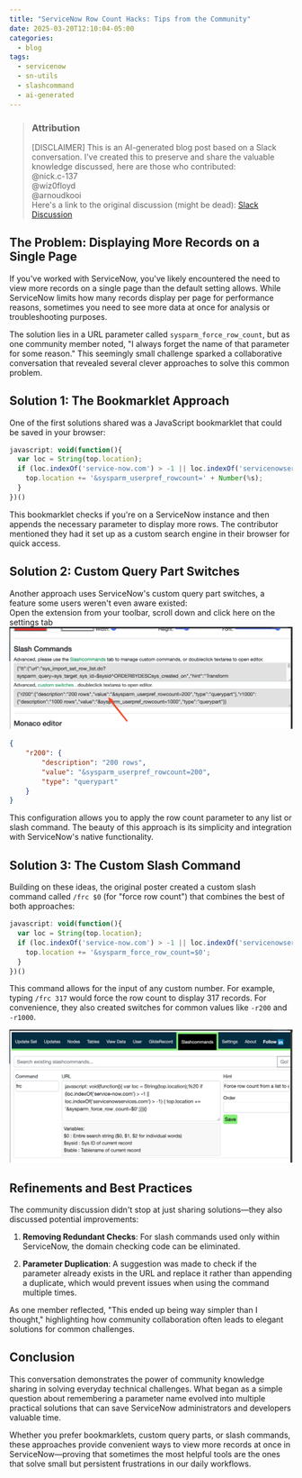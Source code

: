 ```yaml
---
title: "ServiceNow Row Count Hacks: Tips from the Community"
date: 2025-03-20T12:10:04-05:00
categories:
  - blog
tags:
  - servicenow
  - sn-utils
  - slashcommand
  - ai-generated
---
```


>### Attribution
>[DISCLAIMER] This is an AI-generated blog post based on a Slack conversation. I've created this to preserve and share the valuable knowledge discussed, here are those who contributed:  
>@nick.c-137  
>@wiz0floyd  
>@arnoudkooi  
>Here's a link to the original discussion (might be dead): [Slack Discussion](https://sndevs.slack.com/archives/CKB5Q8DNK/p1742489712036399?thread_ts=1742405573.778519&cid=CKB5Q8DNK)

## The Problem: Displaying More Records on a Single Page

If you've worked with ServiceNow, you've likely encountered the need to view more records on a single page than the default setting allows. While ServiceNow limits how many records display per page for performance reasons, sometimes you need to see more data at once for analysis or troubleshooting purposes.

The solution lies in a URL parameter called `sysparm_force_row_count`, but as one community member noted, "I always forget the name of that parameter for some reason." This seemingly small challenge sparked a collaborative conversation that revealed several clever approaches to solve this common problem.

## Solution 1: The Bookmarklet Approach

One of the first solutions shared was a JavaScript bookmarklet that could be saved in your browser:

```javascript
javascript: void(function(){ 
  var loc = String(top.location);
  if (loc.indexOf('service-now.com') > -1 || loc.indexOf('servicenowservices.com') > -1) { 
    top.location += '&sysparm_userpref_rowcount=' + Number(%s);
  }
})()
```

This bookmarklet checks if you're on a ServiceNow instance and then appends the necessary parameter to display more rows. The contributor mentioned they had it set up as a custom search engine in their browser for quick access.

## Solution 2: Custom Query Part Switches

Another approach uses ServiceNow's custom query part switches, a feature some users weren't even aware existed:  
Open the extension from your toolbar, scroll down and click here on the settings tab
![screenshot of where to find the switch editor in sn-utils](/assets/images/slashcommand_rows2.png)

```json
{
    "r200": {
        "description": "200 rows",
        "value": "&sysparm_userpref_rowcount=200",
        "type": "querypart"
    }
}
```

This configuration allows you to apply the row count parameter to any list or slash command. The beauty of this approach is its simplicity and integration with ServiceNow's native functionality.

## Solution 3: The Custom Slash Command

Building on these ideas, the original poster created a custom slash command called `/frc $0` (for "force row count") that combines the best of both approaches:

```javascript
javascript: void(function(){ 
  var loc = String(top.location);
  if (loc.indexOf('service-now.com') > -1 || loc.indexOf('servicenowservices.com') > -1) { 
    top.location += '&sysparm_force_row_count=$0';
  }
})()
```

This command allows for the input of any custom number. For example, typing `/frc 317` would force the row count to display 317 records. For convenience, they also created switches for common values like `-r200` and `-r1000`.

![screenshot of the slashcommand in sn-utils](/assets/images/slashcommand_rows.png)

## Refinements and Best Practices

The community discussion didn't stop at just sharing solutions—they also discussed potential improvements:

1. **Removing Redundant Checks**: For slash commands used only within ServiceNow, the domain checking code can be eliminated.

2. **Parameter Duplication**: A suggestion was made to check if the parameter already exists in the URL and replace it rather than appending a duplicate, which would prevent issues when using the command multiple times.

As one member reflected, "This ended up being way simpler than I thought," highlighting how community collaboration often leads to elegant solutions for common challenges.

## Conclusion

This conversation demonstrates the power of community knowledge sharing in solving everyday technical challenges. What began as a simple question about remembering a parameter name evolved into multiple practical solutions that can save ServiceNow administrators and developers valuable time.

Whether you prefer bookmarklets, custom query parts, or slash commands, these approaches provide convenient ways to view more records at once in ServiceNow—proving that sometimes the most helpful tools are the ones that solve small but persistent frustrations in our daily workflows.


<!-- For various reasons I occasionally have the need to add sysparm_force_row_count=NUMBER to the URL to display like 2 or 300 records in a list all on one page. The problem is, I always forget the name of that parameter for some reason lol.Something like this should be doable in a slash command using JS yeah? Just parse the URL and find a spot to add the new parameter. It seems pretty simple but wanted to make sure I wasn’t underthinking it before I decided to throw something together. Thanks!
27 replies
:coffee_parrot:  Yesterday at 12:36 PM
I've got it in a bookmarklet
12:36
Slash command could work easily enough too
  Yesterday at 12:37 PM
Sheeiiittt
If you don’t mind sharing it, might get me started quickly? Haha
:coffee_parrot:  Yesterday at 12:37 PM
Yeah. Out of pocket, will try to remember when I'm at my desk
  Yesterday at 12:37 PM
All good man, no rush at all
12:37
Appreciate you
:coffee_parrot:  Yesterday at 12:38 PM
Actually might have it synced to my phone
12:38

javascript: void(function(){ var loc = String(top.location);%20 if (loc.indexOf('service-now.com') > -1 || loc.indexOf('servicenowservices.com') > -1) { top.location += '&sysparm_userpref_rowcount=' + Number(%s);}})()

  Yesterday at 12:38 PM
Hah, I’m stuck in a couple meetings anyway, don’t go to any extra trouble for me, won’t be able to do anything with it yet anyway
:coffee_parrot:  Yesterday at 12:38 PM
I have it saved as a custom search engine
  Yesterday at 12:39 PM
Ignore what I said you’re the best lol
@wiz0floyd
++
APP  Yesterday at 12:39 PM
Good going
@wiz0floyd
you now have 77 points (2618 total) :second_place_medal:
  Yesterday at 12:54 PM
A custom querypart switch should work
  Yesterday at 12:56 PM
I was unaware we could even make our own switches? Lol
  Yesterday at 1:00 PM

{
    "r200": {
        "description": "200 rows",
        "value": "&sysparm_userpref_rowcount=200",
        "type": "querypart"
    }
}

1:02
You can apply it to current list, or in any slash command. It doesnt support variables at this point
This file was deleted.
1:05
CleanShot 2025-03-19 at 19.04.53@2x.png 
CleanShot 2025-03-19 at 19.04.53@2x.png
  Yesterday at 1:05 PM
Well shit, this is super simple. Thanks guys!
!pp
APP  Yesterday at 1:05 PM
Way to help out
@wiz0floyd
you now have 78 points (2619 total) :second_place_medal:
Good going
@arnoudkooi
you now have 8 points (550 total) :sparkles:
  Yesterday at 1:13 PM
So I made /frc $0 to take custom input then made a switch for -r200 and -r1000That should pretty much cover any use case I’d ever have. This ended up being way simpler than I thought. You guys are the greatest
  Yesterday at 1:18 PM
whats the /frc $0 do?
  Yesterday at 1:32 PM
It’s mostly just wiz’s script to allow me to put in a custom number for the force_row_count param.Specifically this:

javascript: void(function(){ var loc = String(top.location);%20 if (loc.indexOf('service-now.com') > -1 || loc.indexOf('servicenowservices.com') > -1) { top.location += '&sysparm_force_row_count=$0';}})()

(edited)
1:32
So like /frc 317 will force the row count on the page to 317 (edited) 
:coffee_parrot:  Yesterday at 1:50 PM
You can probably drop all of the checking if it's a servicenow instance if you're using it in a slash command. I needed that when I was on a locked down computer and couldn't add plugins to my browser.
  Yesterday at 2:33 PM
Hah, I think I’m going to swap it out a bit and check if the parameter is already in the URL and replace it if so.
Because right now it just adds to the end and if I try to change it on a URL that already has the parameter it won’t work.Also that situation probably almost never happens so I’m not sure if I care haha
:coffee_parrot:  Yesterday at 2:42 PM
Could happen if you use it twice in a row
  Yesterday at 6:48 PM
This is excellent.   I would use this so much -->
